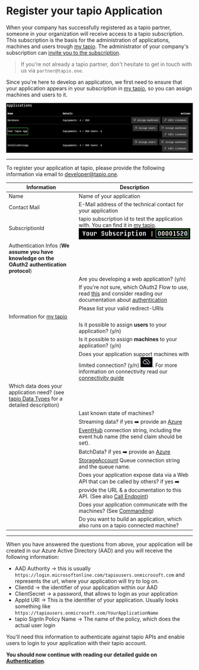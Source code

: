 # Register your tapio Application

When your company has successfully registered as a tapio partner, someone in your organization will receive access to a tapio subscription. This subscription is the basis for the administration of applications, machines and users trough [my tapio](https://my.tapio.one). The administrator of your company's subscription can [invite you to the subscription](https://www.youtube.com/watch?v=GDBBNllL-Q8).  

> If you're not already a tapio partner, don't hesitate to get in touch with us via `partner@tapio.one`.

Since you're here to develop an application, we first need to ensure that your application appears in your subscription in [my tapio](https://my.tapio.one), so you can assign machines and users to it.

![my tapio Applications](../../static/img/docs/admin-portal-applications.png)

_____________________________________________________________________

To register your application at tapio, please provide the following information via email to developer@tapio.one.

| Information                                                                                                                     | Description                                                                                                                                                                                                                          |
| ------------------------------------------------------------------------------------------------------------------------------- | ------------------------------------------------------------------------------------------------------------------------------------------------------------------------------------------------------------------------------------ |
| Name                                                                                                                            | Name of your application                                                                                                                                                                                                             |
| Contact Mail                                                                                                                    | E-Mail address of the technical contact for your application                                                                                                                                                                         |
| SubscriptionId                                                                                                                  | tapio subscription id to test the application with. You can find it in [my tapio](https://my.tapio.one). ![tapio Subscription Id](../../static/img/docs/tapio-subscription-id.png)                                                     |
| Authentication Infos (**We assume you have knowledge on the OAuth2 authentication protocol**)                                   |                                                                                                                                                                                                                                      |
|                                                                                                                                 | Are you developing a web application? (y/n)                                                                                                                                                                                          |
|                                                                                                                                 | If you're not sure, which OAuth2 Flow to use, read [this](https://auth0.com/docs/api-auth/which-oauth-flow-to-use) and consider reading our documentation about [authentication](./authentication)                                   |
|                                                                                                                                 | Please list your valid redirect-URIs                                                                                                                                                                                                 |
| Information for [my tapio](https://my.tapio.one)                                                                                |                                                                                                                                                                                                                                      |
|                                                                                                                                 | Is it possible to assign **users** to your application? (y/n)                                                                                                                                                                        |
|                                                                                                                                 | Is it possible to assign **machines** to your application? (y/n)                                                                                                                                                                     |
|                                                                                                                                 | Does your application support machines with limited connection? (y/n) ![Offline Machine](../../static/img/docs/offline-machine.png). For more information on connectivity read our [connectivity guide](../machine-data/connectivity) |
| Which data does your application need? (see [tapio Data Types](../machine-data/tapio-data-categories) for a detailed description) |                                                                                                                                                                                                                                      |
|                                                                                                                                 | Last known state of machines?                                                                                                                                                                                                        |
|                                                                                                                                 | Streaming data? if yes :arrow_right: provide an [Azure EventHub](https://azure.microsoft.com/de-de/services/event-hubs/) connection string, including the event hub name (the send claim should be set).                             |
|                                                                                                                                 | BatchData? if yes :arrow_right: provide an [Azure StorageAccount](https://azure.microsoft.com/de-de/services/storage/) Queue connection string and the queue name.                                                                   |
|                                                                                                                                 | Does your application expose data via a Web API that can be called by others? if yes :arrow_right: provide the URL & a documentation to this API. (See also [Call Endpoint](../manufacturer/cloud-connector/call-endpoint))            |
|                                                                                                                                 | Does your application communicate with the machines? (See  [Commanding](../machine-data/commanding))                                                                                                                                 |
|                                                                                                                                 | Do you want to build an application, which also runs on a tapio connected machine?                                                                                                                                                   |

_____________________________________________________________________

When you have answered the questions from above, your application will be created in our Azure Active Directory (AAD) and you will receive the following information:

* AAD Authority &rightarrow; this is usually `https://login.microsoftonline.com/tapiousers.onmicrosoft.com` and represents the url, where your application will try to log on.
* ClientId &rightarrow; the identifier of your application within our AAD
* ClientSecret &rightarrow; a password, that allows to login as your application
* AppId URI &rightarrow; This is the identifier of your application. Usually looks something like `https://tapiousers.onmicrosoft.com/YourApplicationName`
* tapio SignIn Policy Name &rightarrow; The name of the policy, which does the actual user login

You'll need this information to authenticate against tapio APIs and enable users to login to your application with their tapio account.

**You should now continue with reading our detailed guide on** [**Authentication**](./authentication).
